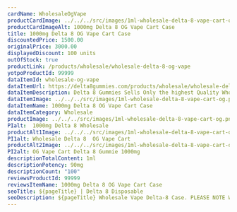 ```yaml
---
cardName: WholesaleOgVape
productCardImage: ../../../src/images/1ml-wholesale-delta-8-vape-cart-og.png
productCardImageAlt: 1000mg Delta 8 OG Vape Cart Case 
title: 1000mg Delta 8 OG Vape Cart Case 
discountedPrice: 1500.00
originalPrice: 3000.00
displayedDiscount: 100 units
outOfStock: true
productLink: /products/wholesale/wholesale-delta-8-og-vape
yotpoProductId: 99999
dataItemId: wholesale-og-vape
dataItemUrl: https://delta8gummies.com/products/wholesale/wholesale-delta-8-og-vape
dataItemDescription: Delta 8 Gummies Sells Only the highest Quality Wholesale Delta 8 OG Vape Cart Fully Formulated from Hemp. These products are 2018 Federal Farm Bill Legal.
dataItemImage: ../../../src/images/1ml-wholesale-delta-8-vape-cart-og.png
dataItemName: 1000mg Delta 8 OG Vape Cart Case 
dataItemCategory: Wholesale
productImage: ../../../src/images/1ml-wholesale-delta-8-vape-cart-og.png
PIalt:  1000mg Delta 8 Wholesale
productAlt1Image: ../../../src/images/1ml-wholesale-delta-8-vape-cart-og.png
PI1alt: Wholesale Delta 8  OG Vape Cart
productAlt2Image: ../../../src/images/1ml-wholesale-delta-8-vape-cart-og.png
PI2alt: OG Vape Cart Delta 8 Gummie 1000mg
descriptionTotalContent: 1ml
descriptionPotency: 90mg
descriptionCount: "100"
reviewsProductId: 99999
reviewsItemName: 1000mg Delta 8 OG Vape Cart Case
seoTitle: ${pageTitle} | Delta 8 Disposable
seoDescription: ${pageTitle} Wholesale Vape Delta-8 Case. PLEASE NOTE We can not ship Delta 8 products to the following states Alaska, Arizona, Arkansas, Colorado, Delaware
---
```


